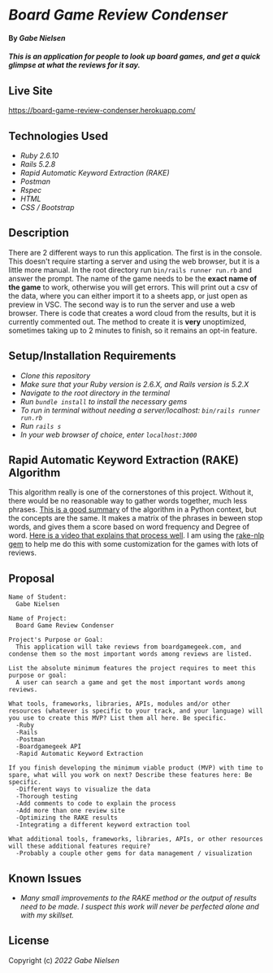 # _Board Game Review Condenser_

#### By _**Gabe Nielsen**_

#### _This is an application for people to look up board games, and get a quick glimpse at what the reviews for it say._

## Live Site

https://board-game-review-condenser.herokuapp.com/

## Technologies Used

- _Ruby 2.6.10_
- _Rails 5.2.8_
- _Rapid Automatic Keyword Extraction (RAKE)_
- _Postman_
- _Rspec_
- _HTML_
- _CSS / Bootstrap_

## Description

There are 2 different ways to run this application. The first is in the console. This doesn't require starting a server and using the web browser, but it is a little more manual. In the root directory run `bin/rails runner run.rb` and answer the prompt. The name of the game needs to be the **exact name of the game** to work, otherwise you will get errors. This will print out a csv of the data, where you can either import it to a sheets app, or just open as preview in VSC. The second way is to run the server and use a web browser. There is code that creates a word cloud from the results, but it is currently commented out. The method to create it is **very** unoptimized, sometimes taking up to 2 minutes to finish, so it remains an opt-in feature.

## Setup/Installation Requirements

- _Clone this repository_
- _Make sure that your Ruby version is 2.6.X, and Rails version is 5.2.X_
- _Navigate to the root directory in the terminal_
- _Run `bundle install` to install the necessary gems_
- _To run in terminal without needing a server/localhost: `bin/rails runner run.rb`_
- _Run `rails s`_
- _In your web browser of choice, enter `localhost:3000`_

## Rapid Automatic Keyword Extraction (RAKE) Algorithm

This algorithm really is one of the cornerstones of this project. Without it, there would be no reasonable way to gather words together, much less phrases. [This is a good summary](https://www.analyticsvidhya.com/blog/2021/10/rapid-keyword-extraction-rake-algorithm-in-natural-language-processing/) of the algorithm in a Python context, but the concepts are the same. It makes a matrix of the phrases in beween stop words, and gives them a score based on word frequency and Degree of word. [Here is a video that explains that process well](https://www.youtube.com/watch?v=ZOgrhn2Uq0U). I am using the [rake-nlp gem](https://github.com/spohlenz/rake-nlp) to help me do this with some customization for the games with lots of reviews.

## Proposal

```
Name of Student:
  Gabe Nielsen

Name of Project:
  Board Game Review Condenser

Project's Purpose or Goal:
  This application will take reviews from boardgamegeek.com, and condense them so the most important words among reviews are listed.

List the absolute minimum features the project requires to meet this purpose or goal:
  A user can search a game and get the most important words among reviews.

What tools, frameworks, libraries, APIs, modules and/or other resources (whatever is specific to your track, and your language) will you use to create this MVP? List them all here. Be specific.
  -Ruby
  -Rails
  -Postman
  -Boardgamegeek API
  -Rapid Automatic Keyword Extraction

If you finish developing the minimum viable product (MVP) with time to spare, what will you work on next? Describe these features here: Be specific.
  -Different ways to visualize the data
  -Thorough testing
  -Add comments to code to explain the process
  -Add more than one review site
  -Optimizing the RAKE results
  -Integrating a different keyword extraction tool

What additional tools, frameworks, libraries, APIs, or other resources will these additional features require?
  -Probably a couple other gems for data management / visualization
```

## Known Issues

- _Many small improvements to the RAKE method or the output of results need to be made. I suspect this work will never be perfected alone and with my skillset._

## License

Copyright (c) _2022_ _Gabe Nielsen_
